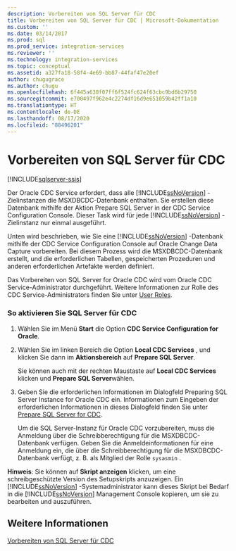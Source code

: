 ```yaml
---
description: Vorbereiten von SQL Server für CDC
title: Vorbereiten von SQL Server für CDC | Microsoft-Dokumentation
ms.custom: ''
ms.date: 03/14/2017
ms.prod: sql
ms.prod_service: integration-services
ms.reviewer: ''
ms.technology: integration-services
ms.topic: conceptual
ms.assetid: a327fa18-58f4-4e69-bb87-44faf47e20ef
author: chugugrace
ms.author: chugu
ms.openlocfilehash: 6f445a638f07ff6f524fc624f63cbc9bd6b29750
ms.sourcegitcommit: e700497f962e4c2274df16d9e651059b42ff1a10
ms.translationtype: HT
ms.contentlocale: de-DE
ms.lasthandoff: 08/17/2020
ms.locfileid: "88496201"
---
```

# <a name="how-to-prepare-sql-server-for-cdc"></a>Vorbereiten von SQL Server für CDC

[!INCLUDE[sqlserver-ssis](../../includes/applies-to-version/sqlserver-ssis.md)]


  Der Oracle CDC Service erfordert, dass alle [!INCLUDE[ssNoVersion](../../includes/ssnoversion-md.md)] -Zielinstanzen die MSXDBCDC-Datenbank enthalten. Sie erstellen diese Datenbank mithilfe der Aktion Prepare SQL Server in der CDC Service Configuration Console. Dieser Task wird für jede [!INCLUDE[ssNoVersion](../../includes/ssnoversion-md.md)] -Zielinstanz nur einmal ausgeführt.  
  
 Unten wird beschrieben, wie Sie eine [!INCLUDE[ssNoVersion](../../includes/ssnoversion-md.md)] -Datenbank mithilfe der CDC Service Configuration Console auf Oracle Change Data Capture vorbereiten. Bei diesem Prozess wird die MSXDBCDC-Datenbank erstellt, und die erforderlichen Tabellen, gespeicherten Prozeduren und anderen erforderlichen Artefakte werden definiert.  
  
 Das Vorbereiten von SQL Server for Oracle CDC wird vom Oracle CDC Service-Administrator durchgeführt. Weitere Informationen zur Rolle des CDC Service-Administrators finden Sie unter [User Roles](../../integration-services/change-data-capture/user-roles.md).  
  
### <a name="to-enable-sql-server-for-cdc"></a>So aktivieren Sie SQL Server für CDC  
  
1.  Wählen Sie im Menü **Start** die Option **CDC Service Configuration for Oracle**.  
  
2.  Wählen Sie im linken Bereich die Option **Local CDC Services** , und klicken Sie dann im **Aktionsbereich** auf **Prepare SQL Server**.  
  
     Sie können auch mit der rechten Maustaste auf **Local CDC Services** klicken und **Prepare SQL Server**wählen.  
  
3.  Geben Sie die erforderlichen Informationen im Dialogfeld Preparing SQL Server Instance for Oracle CDC ein. Informationen zum Eingeben der erforderlichen Informationen in dieses Dialogfeld finden Sie unter [Prepare SQL Server for CDC](../../integration-services/change-data-capture/prepare-sql-server-for-cdc.md).  
  
     Um die SQL Server-Instanz für Oracle CDC vorzubereiten, muss die Anmeldung über die Schreibberechtigung für die MSXDBCDC-Datenbank verfügen. Geben Sie die Anmeldeinformationen für eine Anmeldung ein, die über die Schreibberechtigung für die MSXDBCDC-Datenbank verfügt, z. B. als Mitglied der Rolle `sysasmin` .  
  
 **Hinweis**: Sie können auf **Skript anzeigen** klicken, um eine schreibgeschützte Version des Setupskripts anzuzeigen. Ein [!INCLUDE[ssNoVersion](../../includes/ssnoversion-md.md)] -Systemadministrator kann dieses Skript bei Bedarf in die [!INCLUDE[ssNoVersion](../../includes/ssnoversion-md.md)] Management Console kopieren, um sie zu bearbeiten und auszuführen.  
  
## <a name="see-also"></a>Weitere Informationen  
 [Vorbereiten von SQL Server für CDC](../../integration-services/change-data-capture/prepare-sql-server-for-cdc.md)  
  
  
